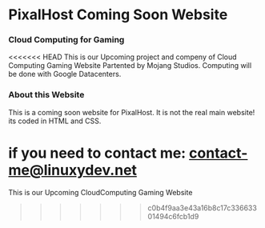# PixalHost Coming Soon Website
### Cloud Computing for Gaming

<<<<<<< HEAD
This is our Upcoming project and compeny of Cloud Computing Gaming Website
Partented by Mojang Studios. Computing will be done with Google Datacenters.

### About this Website

This is a coming soon website for PixalHost. It is not the real main website!
its coded in HTML and CSS.

if you need to contact me: contact-me@linuxydev.net
=======
This is our Upcoming CloudComputing Gaming Website
>>>>>>> c0b4f9aa3e43a16b8c17c33663301494c6fcb1d9
